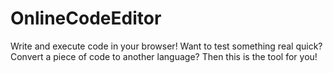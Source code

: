 # OnlineCodeEditor
Write and execute code in your browser! Want to test something real quick? Convert a piece of code to another language? Then this is the tool for you!
